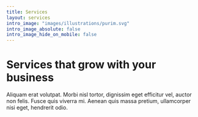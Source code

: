 ```yaml
---
title: Services
layout: services
intro_image: "images/illustrations/purim.svg"
intro_image_absolute: false
intro_image_hide_on_mobile: false
---
```


# Services that grow with your business

Aliquam erat volutpat. Morbi nisl tortor, dignissim eget efficitur vel, auctor non felis. Fusce quis viverra mi. Aenean quis massa pretium, ullamcorper nisi eget, hendrerit odio.
